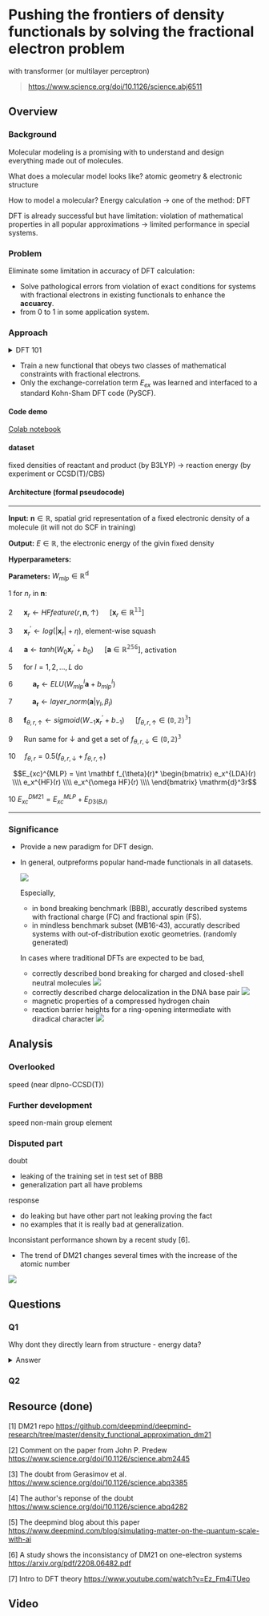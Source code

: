 # Pushing the frontiers of density functionals by solving the fractional electron problem
with transformer (or multilayer perceptron)
> https://www.science.org/doi/10.1126/science.abj6511

## Overview
### Background
Molecular modeling is a promising with to understand and design everything made out of molecules.

What does a molecular model looks like? atomic geometry & electronic structure

How to model a molecular? Energy calculation -> one of the method: DFT

DFT is already successful but have limitation: violation of mathematical properties in all popular approximations -> limited performance in special systems.

### Problem
Eliminate some limitation in accuracy of DFT calculation:
- Solve pathological errors from violation of exact conditions for systems with fractional electrons in existing functionals to enhance the **accuarcy**.
- from 0 to 1 in some application system.

### Approach

<details>
<summary>DFT 101</summary>

- Time-indenpendent Schrödinger Equation (TISE)

  ${\hat {H}}\Psi = E\Psi$ this gives energy

- TISE for molecule

  ${\hat {H}}\Psi =\left[{\hat {T}}+{\hat {V}}+{\hat {U}}\right]\Psi = \left[\sum_{i=1}^{N}\left(-{\frac {\hbar^{2}}{2m_{i}}}\nabla_{i}^{2}\right) + \sum_{i=1}^{N} V(\mathbf {r_i})+ \sum_{i \lt j}^{N}U\left(\mathbf {r_i},\mathbf {r_j}\right) \right]\Psi =E\Psi$

  limition in solving the many-body problem limits its solution.

- Hohenberg–Kohn theorems

  - electronic density can give wavefunction

    $\Psi_{0}=\Psi [n_{0}]$

    $O[n_{0}]={\big \langle }\Psi [n_{0}]{\big |}{\hat {O}}{\big |}\Psi [n_{0}]{\big \rangle }$
  - defines an energy functional for the system and proves that the ground-state electron density minimizes this energy functional

    $E[\rho ]=T_{s}[\rho ]+\int d\mathbf {r} \,v_{\text{ext}}(\mathbf {r} )\rho (\mathbf {r} )+E_{\text{H}}[\rho ]+E_{\text{xc}}[\rho ]$

- Self-consistent field

  $\left[-\frac{\hbar^2}{2m}\nabla^2+V_s(\vec r)\right] \phi_i(\vec r) =  \epsilon_i \phi(\vec r)$

  $n(\vec r )\equiv n_s(\vec r)=\sum_i^N \left|\phi_i(\vec r)\right|^2$

  $V_s = V +\int \frac{e^2n_s(\vec r\,')}{|\vec r-\vec r\,'|} {\rm d}^3r'+ V_{\rm XC}[n_s(\vec r)]$

  1. inital guess of $n(\vec r)$
  2. calculate $\V_s$ from DFT functional
  3. calculate $\phi_i(\vec r)$ or that $n(\vec r)$ from K-S equation
  4. do this until converge

</details>

- Train a new functional that obeys two classes of mathematical constraints with fractional electrons.
- Only the exchange-correlation term $E_{ex}$ was learned and interfaced to a standard Kohn-Sham DFT code (PySCF).

#### Code demo
[Colab notebook](https://colab.research.google.com/drive/1wl7wB1vNYKgYIdsWwKryCs-DX1lZWURv?usp=sharing)

#### dataset
fixed densities of reactant and product (by B3LYP) -> reaction energy (by experiment or CCSD(T)/CBS) 

#### Architecture (formal pseudocode)
***
**Input:** $\mathbf {n} \in \mathbb {R}$, spatial grid representation of a fixed electronic density of a molecule (it will not do SCF in training)

**Output:** $E \in \mathbb {R}$, the electronic energy of the givin fixed density

**Hyperparameters:** 

**Parameters:** $W_{mlp} \in \mathbb {R^d}$

1 for $n_r$ in $\mathbf {n}$:

2 &emsp; $\mathbf x_r \leftarrow HFfeature(r, \mathbf {n}, \uparrow)$ &emsp; $[\mathbf x_r \in \mathbb {R^{11}}]$

3 &emsp; $\mathbf x_r^\prime \leftarrow log(|\mathbf x_r| + \eta)$, element-wise squash

4 &emsp; $\mathbf a \leftarrow tanh(W_0\mathbf x_r^\prime + b_0)$ &emsp; $[\mathbf a \in \mathbb {R^{256}}]$, activation

5 &emsp; for $l = 1,2,...,L$ do

6 &emsp; &emsp; $\mathbf {a_r} \leftarrow ELU(W_{mlp}^l\mathbf {a} + b_{mlp}^l)$

7 &emsp; &emsp; $\mathbf {a_r} \leftarrow layer\_norm(\mathbf {a}|\gamma_l,\beta_l)$

8 &emsp; $\mathbf f_{\theta,r,\uparrow} \leftarrow sigmoid(W_{-1}\mathbf x_r^\prime + b_{-1})$ &emsp; $[f_{\theta,r,\uparrow} \in \mathbb {(0,2)^{3}}]$

9 &emsp; Run same for $\downarrow$ and get a set of $f_{\theta,r,\downarrow} \in \mathbb {(0,2)^{3}}$

10 &emsp;$f_{\theta,r} = 0.5 (f_{\theta,r,\downarrow} + f_{\theta,r,\uparrow})$
 
```math
E_{xc}^{MLP} = \int \mathbf f_{\theta}(r)* \begin{bmatrix}  e_x^{LDA}(r)  \\\\  e_x^{HF}(r)  \\\\  e_x^{\omega HF}(r)  \\\\ \end{bmatrix} \mathrm{d}^3r
```

10 $E_{xc}^{DM21} = E_{xc}^{MLP} + E_{D3(BJ)}$
***
### Significance
- Provide a new paradigm for DFT design.
- In general, outpreforms popular hand-made functionals in all datasets.

  ![](resource/benchmark_result.png)

  Especially, 
  - in bond breaking benchmark (BBB), accuratly described systems with fractional charge (FC) and fractional spin (FS).
  - in mindless benchmark subset (MB16-43), accuratly described systems with out-of-distribution exotic geometries. (randomly generated)

  In cases where traditional DFTs are expected to be bad,
  - correctly described bond breaking for charged and closed-shell neutral molecules
    ![](resource/bond_diss.png)
  - correctly described charge delocalization in the DNA base pair
    ![](resource/DNA_pair.png)
  - magnetic properties of a compressed hydrogen chain
  - reaction barrier heights for a ring-opening intermediate with diradical character
    ![](resource/H-chain_and_barrier.png)

## Analysis
### Overlooked
speed (near dlpno-CCSD(T))
### Further development
speed
non-main group element
### Disputed part
doubt
- leaking of the training set in test set of BBB
- generalization part all have problems

response
- do leaking but have other part not leaking proving the fact
-  no examples that it is really bad at generalization.

Inconsistant performance shown by a recent study [6].
- The trend of DM21 changes several times with the increase of the atomic number

![](resource/inconsistent.png)

## Questions
### Q1
Why dont they directly learn from structure - energy data?
<details>
<summary>Answer</summary>

People have had many tries on it and the ability to generilize the model is the core problem.

</details>

### Q2


## Resource (done)

[1] DM21 repo https://github.com/deepmind/deepmind-research/tree/master/density_functional_approximation_dm21

[2] Comment on the paper from John P. Predew https://www.science.org/doi/10.1126/science.abm2445

[3] The doubt from Gerasimov et al. https://www.science.org/doi/10.1126/science.abq3385

[4] The author's reponse of the doubt https://www.science.org/doi/10.1126/science.abq4282

[5] The deepmind blog about this paper https://www.deepmind.com/blog/simulating-matter-on-the-quantum-scale-with-ai

[6] A study shows the inconsistancy of DM21 on one-electron systems https://arxiv.org/pdf/2208.06482.pdf

[7] Intro to DFT theory https://www.youtube.com/watch?v=Ez_Fm4iTUeo

## Video

